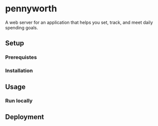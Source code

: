 # pennyworth

A web server for an application that helps you set, track, and meet daily spending goals.

## Setup

### Prerequistes

### Installation

## Usage

### Run locally

## Deployment
